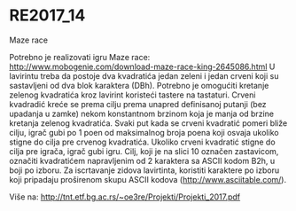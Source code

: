 # RE2017_14
Maze race


Potrebno je realizovati igru Maze race:
http://www.mobogenie.com/download-maze-race-king-2645086.html
U lavirintu treba da postoje dva kvadratića jedan zeleni i jedan crveni koji su sastavljeni od dva 
blok karaktera (DBh). Potrebno je omogućiti kretanje zelenog kvadratića kroz lavirint koristeći 
tastere na tastaturi. Crveni kvadradić kreće se prema cilju prema unapred definisanoj putanji
(bez upadanja u zamke) nekom konstantnom brzinom koja je manja od brzine kretanja zelenog kvadratića.
Svaki put kada se crveni kvadratić pomeri bliže cilju, igrač gubi po 1 poen od maksimalnog broja poena
koji osvaja ukoliko stigne do cilja pre crvenog kvadratića. Ukoliko crveni kvadratić stigne do cilja pre igrača, igrač
gubi igru. Cilj, koji je na slici 10 označen zastavicom, označiti kvadratićem napravljenim od 2 karaktera sa ASCII 
kodom B2h, u boji po izboru. Za iscrtavanje zidova lavirtinta, koristiti karaktere po izboru koji pripadaju proširenom 
skupu ASCII kodova (http://www.asciitable.com/).

Više na: http://tnt.etf.bg.ac.rs/~oe3re/Projekti/Projekti_2017.pdf
